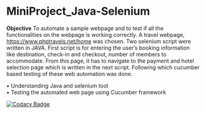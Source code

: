 # MiniProject_Java-Selenium
**Objective**
To automate a sample webpage and to test if all the functionalities on the webpage is working correctly. A travel webpage, https://www.phptravels.net/home  was chosen. Two selenium script were written in JAVA. First script is for entering the user’s booking information like destination, check-in and checkout, number of members to accommodate. From this page, it has to navigate to the payment and hotel selection page which is written in the next script. Following which cucumber based testing of these web automation was done.
                     
•	Understanding Java and selenium tool<br>
•	Testing the automated web page using Cucumber framework


[![Codacy Badge](https://api.codacy.com/project/badge/Grade/b29a4de725e7413ca9d6ffa0e9b33818)](https://app.codacy.com/gh/99002616/MiniProject_Java-Selenium?utm_source=github.com&utm_medium=referral&utm_content=99002616/MiniProject_Java-Selenium&utm_campaign=Badge_Grade)
